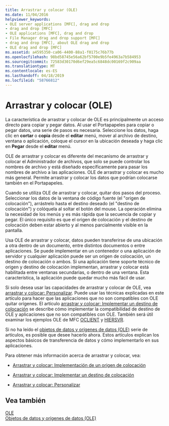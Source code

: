 ```yaml
---
title: Arrastrar y colocar (OLE)
ms.date: 11/04/2016
helpviewer_keywords:
- OLE server applications [MFC], drag and drop
- drag and drop [MFC]
- OLE applications [MFC], drag and drop
- File Manager drag and drop support [MFC]
- drag and drop [MFC], about OLE drag and drop
- OLE drag and drop [MFC]
ms.assetid: a4595350-ca06-4400-88a1-f0175c76b77b
ms.openlocfilehash: 98bd58745e56a62bf5700e9b5fe4963a7b584953
ms.sourcegitcommit: 72583d30170d6ef29ea5c6848dc00169f2c909aa
ms.translationtype: MT
ms.contentlocale: es-ES
ms.lasthandoff: 04/18/2019
ms.locfileid: "58766812"
---
```

# <a name="drag-and-drop-ole"></a>Arrastrar y colocar (OLE)

La característica de arrastrar y colocar de OLE es principalmente un acceso directo para copiar y pegar datos. Al usar el Portapapeles para copiar o pegar datos, una serie de pasos es necesaria. Seleccione los datos, haga clic en **cortar** o **copia** desde el **editar** menú, mover al archivo de destino, ventana o aplicación, coloque el cursor en la ubicación deseada y haga clic en **Pegar** desde el **editar** menú.

OLE de arrastrar y colocar es diferente del mecanismo de arrastrar y colocar el Administrador de archivos, que solo se puede controlar los nombres de archivo y está diseñado específicamente para pasar los nombres de archivo a las aplicaciones. OLE de arrastrar y colocar es mucho más general. Permite arrastrar y colocar los datos que podrían colocarse también en el Portapapeles.

Cuando se utiliza OLE de arrastrar y colocar, quitar dos pasos del proceso. Seleccionar los datos de la ventana de código fuente (el "origen de colocación"), arrástrelo hasta el destino deseado (el "destino de colocación") y colóquela al soltar el botón del mouse. La operación elimina la necesidad de los menús y es más rápida que la secuencia de copiar y pegar. El único requisito es que el origen de colocación y el destino de colocación deben estar abierto y al menos parcialmente visible en la pantalla.

Usa OLE de arrastrar y colocar, datos pueden transferirse de una ubicación a otra dentro de un documento, entre distintos documentos o entre aplicaciones. Se puede implementar en un contenedor o una aplicación de servidor y cualquier aplicación puede ser un origen de colocación, un destino de colocación o ambos. Si una aplicación tiene soporte técnico de origen y destino de colocación implementan, arrastrar y colocar está habilitada entre ventanas secundarias, o dentro de una ventana. Esta característica, la aplicación puede quedar mucho más fácil de usar.

Si solo desea usar las capacidades de arrastrar y colocar de OLE, vea [arrastrar y colocar: Personalizar](../mfc/drag-and-drop-customizing.md). Puede usar las técnicas explicadas en este artículo para hacer que las aplicaciones que no son compatibles con OLE quitar orígenes. El artículo [arrastrar y colocar: Implementar un destino de colocación](../mfc/drag-and-drop-implementing-a-drop-target.md) se describe cómo implementar la compatibilidad de destino de OLE y aplicaciones que no son compatibles con OLE. También será útil examinar los ejemplos OLE de MFC [OCLIENT](../overview/visual-cpp-samples.md) y [HIERSVR](../overview/visual-cpp-samples.md).

Si no ha leído el [objetos de datos y orígenes de datos (OLE)](../mfc/data-objects-and-data-sources-ole.md) serie de artículos, es posible que desee hacerlo ahora. Estos artículos explican los aspectos básicos de transferencia de datos y cómo implementarlo en sus aplicaciones.

Para obtener más información acerca de arrastrar y colocar, vea:

- [Arrastrar y colocar: Implementación de un origen de colocación](../mfc/drag-and-drop-implementing-a-drop-source.md)

- [Arrastrar y colocar: Implementar un destino de colocación](../mfc/drag-and-drop-implementing-a-drop-target.md)

- [Arrastrar y colocar: Personalizar](../mfc/drag-and-drop-customizing.md)

## <a name="see-also"></a>Vea también

[OLE](../mfc/ole-in-mfc.md)<br/>
[Objetos de datos y orígenes de datos (OLE)](../mfc/data-objects-and-data-sources-ole.md)
